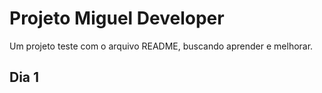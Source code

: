 # Projeto Miguel Developer
Um projeto teste com o arquivo README, buscando aprender e melhorar.

## Dia 1